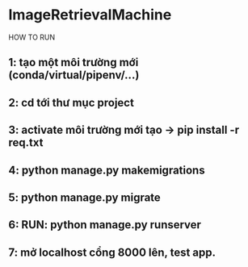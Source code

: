 # ImageRetrievalMachine

HOW TO RUN

## 1: tạo một môi trường mới (conda/virtual/pipenv/...)
## 2: cd tới thư mục project
## 3: activate môi trường mới tạo -> pip install -r req.txt
## 4: python manage.py makemigrations
## 5: python manage.py migrate
## 6: RUN: python manage.py runserver
## 7: mở localhost cổng 8000 lên, test app.
